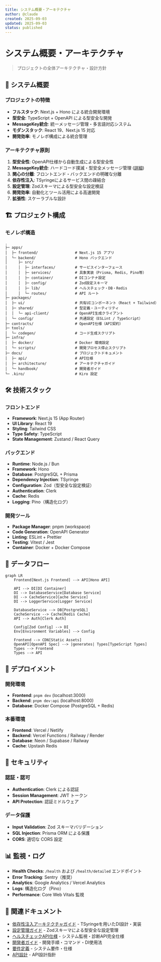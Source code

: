```yaml
---
title: システム概要・アーキテクチャ
author: @claude
created: 2025-09-03
updated: 2025-09-03
status: published
---
```


# システム概要・アーキテクチャ

> プロジェクトの全体アーキテクチャ・設計方針

## 🎯 システム概要

### プロジェクトの特徴

- **フルスタック**: Next.js + Hono による統合開発環境
- **型安全**: TypeScript + OpenAPI による型安全な開発
- **MessageKey統合**: 統一メッセージ管理・多言語対応システム
- **モダンスタック**: React 19、Next.js 15 対応
- **開発効率**: モノレポ構成による統合管理

### アーキテクチャ原則

1. **型安全性**: OpenAPI仕様から自動生成による型安全性
2. **MessageKey統合**: ハードコード撲滅・型安全メッセージ管理 ([詳細](../handbook/message-system-guide.md))
3. **関心の分離**: フロントエンド・バックエンドの明確な分離
4. **依存性注入**: TSyringeによるサービス間の疎結合
5. **設定管理**: Zodスキーマによる型安全な設定検証
6. **開発効率**: 自動化とツール活用による高速開発
7. **拡張性**: スケーラブルな設計

## 🏗️ プロジェクト構成

### モノレポ構造

```
.
├─ apps/
│  ├─ frontend/                 # Next.js 15 アプリ
│  └─ backend/                  # Hono バックエンド
│     ├─ src/
│     │  ├─ interfaces/         # サービスインターフェース
│     │  ├─ services/           # 具象実装（Prisma, Redis, Pino等）
│     │  ├─ container/          # DIコンテナ設定
│     │  ├─ config/             # Zod設定スキーマ
│     │  ├─ lib/                # ヘルスチェック・DB・Redis
│     │  └─ routes/             # API ルート
├─ packages/
│  ├─ ui/                       # 共有UIコンポーネント（React + Tailwind）
│  ├─ shared/                   # 型定義・ユーティリティ
│  │  └─ api-client/            # OpenAPI生成クライアント
│  └─ config/                   # 共通設定（ESLint / TypeScript）
├─ contracts/                   # OpenAPI仕様（API契約）
├─ tools/
│  └─ codegen/                  # コード生成スクリプト
├─ infra/
│  ├─ docker/                   # Docker 環境設定
│  └─ scripts/                  # 開発プロセス停止スクリプト
├─ docs/                        # プロジェクトドキュメント
│  ├─ api/                      # API仕様
│  ├─ architecture/             # アーキテクチャガイド
│  └─ handbook/                 # 開発者ガイド
└─ .kiro/                       # Kiro 設定
```

## 🛠️ 技術スタック

### フロントエンド

- **Framework**: Next.js 15 (App Router)
- **UI Library**: React 19
- **Styling**: Tailwind CSS
- **Type Safety**: TypeScript
- **State Management**: Zustand / React Query

### バックエンド

- **Runtime**: Node.js / Bun
- **Framework**: Hono
- **Database**: PostgreSQL + Prisma
- **Dependency Injection**: TSyringe
- **Configuration**: Zod（型安全な設定検証）
- **Authentication**: Clerk
- **Cache**: Redis
- **Logging**: Pino（構造化ログ）

### 開発ツール

- **Package Manager**: pnpm (workspace)
- **Code Generation**: OpenAPI Generator
- **Linting**: ESLint + Prettier
- **Testing**: Vitest / Jest
- **Container**: Docker + Docker Compose

## 🔄 データフロー

```mermaid
graph LR
    Frontend[Next.js Frontend] --> API[Hono API]

    API --> DI[DI Container]
    DI --> DatabaseService[Database Service]
    DI --> CacheService[Cache Service]
    DI --> LoggerService[Logger Service]

    DatabaseService --> DB[PostgreSQL]
    CacheService --> Cache[Redis Cache]
    API --> Auth[Clerk Auth]

    Config[Zod Config] --> DI
    Env[Environment Variables] --> Config

    Frontend --> CDN[Static Assets]
    OpenAPI[OpenAPI Spec] --> |generates| Types[TypeScript Types]
    Types --> Frontend
    Types --> API
```

## 🚀 デプロイメント

### 開発環境

- **Frontend**: `pnpm dev` (localhost:3000)
- **Backend**: `pnpm dev:api` (localhost:8000)
- **Database**: Docker Compose (PostgreSQL + Redis)

### 本番環境

- **Frontend**: Vercel / Netlify
- **Backend**: Vercel Functions / Railway / Render
- **Database**: Neon / Supabase / Railway
- **Cache**: Upstash Redis

## 🔐 セキュリティ

### 認証・認可

- **Authentication**: Clerk による認証
- **Session Management**: JWT トークン
- **API Protection**: 認証ミドルウェア

### データ保護

- **Input Validation**: Zod スキーマバリデーション
- **SQL Injection**: Prisma ORM による保護
- **CORS**: 適切な CORS 設定

## 📊 監視・ログ

- **Health Checks**: `/health` および `/health/detailed` エンドポイント
- **Error Tracking**: Sentry（推奨）
- **Analytics**: Google Analytics / Vercel Analytics
- **Logs**: 構造化ログ（Pino）
- **Performance**: Core Web Vitals 監視

## 🔗 関連ドキュメント

- [依存性注入アーキテクチャガイド](./dependency-injection.md) - TSyringeを用いたDI設計・実装
- [設定管理ガイド](./configuration-management.md) - Zodスキーマによる型安全な設定管理
- [ヘルスチェックAPI仕様](../api/health-check.md) - システム監視・診断API完全仕様
- [開発者ガイド](../handbook/developer-guide.md) - 開発手順・コマンド・DI使用法
- [要件定義](./requirements.md) - システム要件・仕様
- [API設計](./api-design.md) - API設計指針
